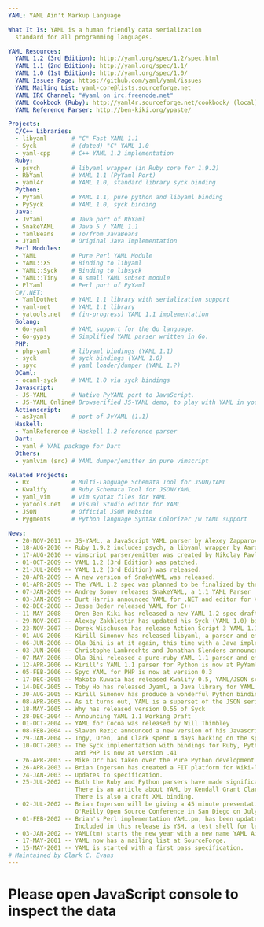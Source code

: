 ```yaml
---
YAML: YAML Ain't Markup Language

What It Is: YAML is a human friendly data serialization
  standard for all programming languages.

YAML Resources:
  YAML 1.2 (3rd Edition): http://yaml.org/spec/1.2/spec.html
  YAML 1.1 (2nd Edition): http://yaml.org/spec/1.1/
  YAML 1.0 (1st Edition): http://yaml.org/spec/1.0/
  YAML Issues Page: https://github.com/yaml/yaml/issues
  YAML Mailing List: yaml-core@lists.sourceforge.net
  YAML IRC Channel: "#yaml on irc.freenode.net"
  YAML Cookbook (Ruby): http://yaml4r.sourceforge.net/cookbook/ (local)
  YAML Reference Parser: http://ben-kiki.org/ypaste/

Projects:
  C/C++ Libraries:
  - libyaml       # "C" Fast YAML 1.1
  - Syck          # (dated) "C" YAML 1.0
  - yaml-cpp      # C++ YAML 1.2 implementation
  Ruby:
  - psych         # libyaml wrapper (in Ruby core for 1.9.2)
  - RbYaml        # YAML 1.1 (PyYaml Port)
  - yaml4r        # YAML 1.0, standard library syck binding
  Python:
  - PyYaml        # YAML 1.1, pure python and libyaml binding
  - PySyck        # YAML 1.0, syck binding
  Java:
  - JvYaml        # Java port of RbYaml
  - SnakeYAML     # Java 5 / YAML 1.1
  - YamlBeans     # To/from JavaBeans
  - JYaml         # Original Java Implementation
  Perl Modules:
  - YAML          # Pure Perl YAML Module
  - YAML::XS      # Binding to libyaml
  - YAML::Syck    # Binding to libsyck
  - YAML::Tiny    # A small YAML subset module
  - PlYaml        # Perl port of PyYaml
  C#/.NET:
  - YamlDotNet    # YAML 1.1 library with serialization support
  - yaml-net      # YAML 1.1 library
  - yatools.net   # (in-progress) YAML 1.1 implementation
  Golang:
  - Go-yaml       # YAML support for the Go language.
  - Go-gypsy      # Simplified YAML parser written in Go.
  PHP:
  - php-yaml      # libyaml bindings (YAML 1.1)
  - syck          # syck bindings (YAML 1.0)
  - spyc          # yaml loader/dumper (YAML 1.?)
  OCaml:
  - ocaml-syck    # YAML 1.0 via syck bindings
  Javascript:
  - JS-YAML       # Native PyYAML port to JavaScript.
  - JS-YAML Online# Browserified JS-YAML demo, to play with YAML in your browser.
  Actionscript:
  - as3yaml       # port of JvYAML (1.1)
  Haskell:
  - YamlReference # Haskell 1.2 reference parser
  Dart:
  - yaml # YAML package for Dart
  Others:
  - yamlvim (src) # YAML dumper/emitter in pure vimscript

Related Projects:
  - Rx            # Multi-Language Schemata Tool for JSON/YAML
  - Kwalify       # Ruby Schemata Tool for JSON/YAML
  - yaml_vim      # vim syntax files for YAML
  - yatools.net   # Visual Studio editor for YAML
  - JSON          # Official JSON Website
  - Pygments      # Python language Syntax Colorizer /w YAML support

News:
  - 20-NOV-2011 -- JS-YAML, a JavaScript YAML parser by Alexey Zapparov and Vitaly Puzrin.
  - 18-AUG-2010 -- Ruby 1.9.2 includes psych, a libyaml wrapper by Aaron Patterson.
  - 17-AUG-2010 -- vimscript parser/emitter was created by Nikolay Pavlov.
  - 01-OCT-2009 -- YAML 1.2 (3rd Edition) was patched.
  - 21-JUL-2009 -- YAML 1.2 (3rd Edition) was released.
  - 28-APR-2009 -- A new version of SnakeYAML was released.
  - 01-APR-2009 -- The YAML 1.2 spec was planned to be finalized by the end of the month.
  - 07-JAN-2009 -- Andrey Somov releases SnakeYAML, a 1.1 YAML Parser
  - 03-JAN-2009 -- Burt Harris announced YAML for .NET and editor for Visual Studio
  - 02-DEC-2008 -- Jesse Beder released YAML for C++
  - 11-MAY-2008 -- Oren Ben-Kiki has released a new YAML 1.2 spec draft
  - 29-NOV-2007 -- Alexey Zakhlestin has updated his Syck (YAML 1.0) binding for PHP
  - 23-NOV-2007 -- Derek Wischusen has release Action Script 3 YAML 1.1
  - 01-AUG-2006 -- Kirill Simonov has released libyaml, a parser and emitter in "C"
  - 06-JUN-2006 -- Ola Bini is at it again, this time with a Java implementation
  - 03-JUN-2006 -- Christophe Lambrechts and Jonathan Slenders announced a .NET parser
  - 07-MAY-2006 -- Ola Bini released a pure-ruby YAML 1.1 parser and emitter
  - 12-APR-2006 -- Kirill's YAML 1.1 parser for Python is now at PyYaml
  - 05-FEB-2006 -- Spyc YAML for PHP is now at version 0.3
  - 17-DEC-2005 -- Makoto Kuwata has released Kwalify 0.5, YAML/JSON schema validator
  - 14-DEC-2005 -- Toby Ho has released Jyaml, a Java library for YAML based on Rolf Veen's work
  - 30-AUG-2005 -- Kirill Simonov has produce a wonderful Python binding for Syck
  - 08-APR-2005 -- As it turns out, YAML is a superset of the JSON serialization language
  - 18-MAY-2005 -- Why has released version 0.55 of Syck
  - 28-DEC-2004 -- Announcing YAML 1.1 Working Draft
  - 01-OCT-2004 -- YAML for Cocoa was released by Will Thimbley
  - 08-FEB-2004 -- Slaven Rezic announced a new version of his Javascript binding
  - 29-JAN-2004 -- Ingy, Oren, and Clark spent 4 days hacking on the spec in Portland.
  - 10-OCT-2003 -- The Syck implementation with bindings for Ruby, Python,
                   and PHP is now at version .41
  - 26-APR-2003 -- Mike Orr has taken over the Pure Python development.
  - 26-APR-2003 -- Brian Ingerson has created a FIT platform for Wiki-like testing.
  - 24-JAN-2003 -- Updates to specification.
  - 25-JUL-2002 -- Both the Ruby and Python parsers have made significant progress.
                   There is an article about YAML by Kendall Grant Clark at xml.com.
                   There is also a draft XML binding.
  - 02-JUL-2002 -- Brian Ingerson will be giving a 45 minute presentation on YAML at the
                   O'Reilly Open Source Conference in San Diego on July 24th 2002.
  - 01-FEB-2002 -- Brian's Perl implementation YAML.pm, has been updated with new documentation.
                   Included in this release is YSH, a test shell for learning how YAML works.
  - 03-JAN-2002 -- YAML(tm) starts the new year with a new name YAML Ain't Markup Language.
  - 17-MAY-2001 -- YAML now has a mailing list at SourceForge.
  - 15-MAY-2001 -- YAML is started with a first pass specification.
# Maintained by Clark C. Evans
---
```


# Please open JavaScript console to inspect the data


